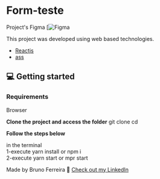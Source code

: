 # Form-teste
Project's Figma
[![Figma](https://www.figma.com/file/sjm4JVBTNSJkpqXXWzd50B/Untitled?node-id=1%3A4)

This project was developed using web based technologies.


- [Reactjs](https://reactjs.org/)
- [ass](https://sass-lang.com/)

## 💻 Getting started

### Requirements
Browser

**Clone the project and access the folder**
git clone <Url of the project>
cd <folder of the project>

**Follow the steps below**

in the terminal <br/>
1-execute yarn install or npm i <br/>
2-execute yarn start or mpr start <br/>


Made  by Bruno Ferreira 👋 [Check out my LinkedIn](https://www.linkedin.com/in/bruno-ferreira-santos-6b2428214/)

